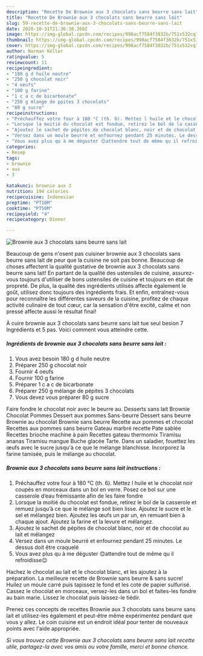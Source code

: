 ```yaml
---
description: "Recette De Brownie aux 3 chocolats sans beurre sans lait"
title: "Recette De Brownie aux 3 chocolats sans beurre sans lait"
slug: 59-recette-de-brownie-aux-3-chocolats-sans-beurre-sans-lait
date: 2020-10-31T21:36:38.268Z
image: https://img-global.cpcdn.com/recipes/998acf7584f3032b/751x532cq70/brownie-aux-3-chocolats-sans-beurre-sans-lait-photo-principale-de-la-recette.jpg
thumbnail: https://img-global.cpcdn.com/recipes/998acf7584f3032b/751x532cq70/brownie-aux-3-chocolats-sans-beurre-sans-lait-photo-principale-de-la-recette.jpg
cover: https://img-global.cpcdn.com/recipes/998acf7584f3032b/751x532cq70/brownie-aux-3-chocolats-sans-beurre-sans-lait-photo-principale-de-la-recette.jpg
author: Norman Keller
ratingvalue: 5
reviewcount: 11
recipeingredient:
- "180 g d huile neutre"
- "250 g chocolat noir"
- "4 oeufs"
- "100 g farine"
- "1 c a c de bicarbonate"
- "250 g mlange de ppites 3 chocolats"
- "80 g sucre"
recipeinstructions:
- "Préchauffez votre four à 180 °C (th. 6). Mettez l huile et le chocolat noir coupés en morceaux dans un bol en verre. Posez ce bol sur une casserole d’eau frémissante afin de les faire fondre"
- "Lorsque la moitié du chocolat est fondue, retirez le bol de la casserole et remuez jusqu’à ce que le mélange soit bien lisse. Ajoutez le sucre et le sel et mélangez bien. Ajoutez les œufs un par un, en remuant bien à chaque ajout. Ajoutez la farine et la levure et mélangez."
- "Ajoutez le sachet de pépites de chocolat blanc, noir et de chocolat au lait et mélangez"
- "Versez dans un moule beurré et enfournez pendant 25 minutes. Le dessus doit être craquelé"
- "Vous avez plus qu à me déguster 😊attendre tout de même qu il refroidisse😉"
categories:
- Resep
tags:
- brownie
- aux
- 3

katakunci: brownie aux 3 
nutrition: 194 calories
recipecuisine: Indonesian
preptime: "PT10M"
cooktime: "PT50M"
recipeyield: "4"
recipecategory: Dinner

---
```



![Brownie aux 3 chocolats sans beurre sans lait](https://img-global.cpcdn.com/recipes/998acf7584f3032b/751x532cq70/brownie-aux-3-chocolats-sans-beurre-sans-lait-photo-principale-de-la-recette.jpg)

Beaucoup de gens n'osent pas cuisiner brownie aux 3 chocolats sans beurre sans lait de peur que la cuisine ne soit pas bonne. Beaucoup de choses affectent la qualité gustative de brownie aux 3 chocolats sans beurre sans lait! En partant de la qualité des ustensiles de cuisine, assurez-vous toujours d'utiliser de bons ustensiles de cuisine et toujours en état de propreté. De plus, la qualité des ingrédients utilisés affecte également le goût, utilisez donc toujours des ingrédients frais. Et enfin, entraînez-vous pour reconnaître les différentes saveurs de la cuisine, profitez de chaque activité culinaire de tout cœur, car la sensation d'être excité, calme et non pressé affecte aussi le résultat final!

<!--inarticleads1-->

À cuire brownie aux 3 chocolats sans beurre sans lait tue seul besion 7 Ingrédients et 5 pas. Voici comment vous atteindre cette.

##### Ingrédients de brownie aux 3 chocolats sans beurre sans lait :

1. Vous avez besoin 180 g d huile neutre
1. Préparer 250 g chocolat noir
1. Fournir 4 oeufs
1. Fournir 100 g farine
1. Préparer 1 c a c de bicarbonate
1. Préparer 250 g mélange de pépites 3 chocolats
1. Vous devez vous préparer 80 g sucre


Faire fondre le chocolat noir avec le beurre au. Desserts sans lait Brownie Chocolat Pommes Dessert aux pommes Sans-beurre Dessert sans beurre Brownie au chocolat Brownie sans beurre Recette aux pommes et chocolat Recettes aux pommes sans beurre Gateau marbré recette Pate sablée Recettes brioche machine à pain Recettes gateau thermomix Tiramisu ananas Tiramisu mangue Buche glacée Tarte. Dans un saladier, fouettez les œufs avec le sucre jusqu&#39;à ce que le mélange blanchisse. Incorporez la farine tamisée, puis le mélange au chocolat. 

<!--inarticleads2-->

##### Brownie aux 3 chocolats sans beurre sans lait instructions :

1. Préchauffez votre four à 180 °C (th. 6). Mettez l huile et le chocolat noir coupés en morceaux dans un bol en verre. Posez ce bol sur une casserole d’eau frémissante afin de les faire fondre
1. Lorsque la moitié du chocolat est fondue, retirez le bol de la casserole et remuez jusqu’à ce que le mélange soit bien lisse. Ajoutez le sucre et le sel et mélangez bien. Ajoutez les œufs un par un, en remuant bien à chaque ajout. Ajoutez la farine et la levure et mélangez.
1. Ajoutez le sachet de pépites de chocolat blanc, noir et de chocolat au lait et mélangez
1. Versez dans un moule beurré et enfournez pendant 25 minutes. Le dessus doit être craquelé
1. Vous avez plus qu à me déguster 😊attendre tout de même qu il refroidisse😉


Hachez le chocolat au lait et le chocolat blanc, et les ajoutez à la préparation. La meilleure recette de Brownie sans beurre &amp; sans sucre! Huilez un moule carré puis tapissez le fond et les coté de papier sulfurisé. Cassez le chocolat en morceaux, versez-les dans un bol et faites-les fondre au bain marie. Lissez le chocolat puis laissez-le tiédir. 

<!--inarticleads1-->

<p>
Prenez ces concepts de recettes Brownie aux 3 chocolats sans beurre sans lait et utilisez-les également et peut-être même expérimentez pendant que vous y allez. Le coin cuisine est un endroit idéal pour tenter de nouveaux points avec l'aide appropriée.
</p>

<p>
<i>Si vous trouvez cette Brownie aux 3 chocolats sans beurre sans lait recette utile, partagez-la avec vos amis ou votre famille, merci et bonne chance.</i>
</p>
